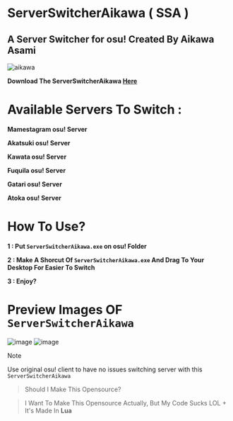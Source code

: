 # ServerSwitcherAikawa ( SSA )
## A Server Switcher for osu! Created By Aikawa Asami

![aikawa](https://github.com/AikawaAsami/ServerSwitcherAikawa/assets/114198361/a20aa48a-34f9-4a30-a00f-bc319fedd530)

**Download The ServerSwitcherAikawa [Here](https://github.com/AikawaAsami/ServerSwitcherAikawa/releases/tag/aikawa)**

# Available Servers To Switch :
**Mamestagram osu! Server**

**Akatsuki osu! Server**

**Kawata osu! Server**

**Fuquila osu! Server**

**Gatari osu! Server**

**Atoka osu! Server**

 
# How To Use?
**1 : Put `ServerSwitcherAikawa.exe` on osu! Folder**

**2 : Make A Shorcut Of `ServerSwitcherAikawa.exe` And Drag To Your Desktop For Easier To Switch**

**3 : Enjoy?**

# Preview Images OF `ServerSwitcherAikawa`
![image](https://github.com/AikawaAsami/ServerSwitcherAikawa/assets/114198361/3ea2be0e-7e9e-4254-8e8e-bcd9724a9c2f)
![image](https://github.com/AikawaAsami/ServerSwitcherAikawa/assets/114198361/e59c248a-6410-4150-ad60-b04e9ef4f2dc)

> [!NOTE]
> Use original osu! client to have no issues switching server with this `ServerSwitcherAikawa`

> Should I Make This Opensource?

> I Want To Make This Opensource Actually, But My Code Sucks LOL + It's Made In **Lua**
<!-- if you can read this, plis gibe me mone ehe :3-->
